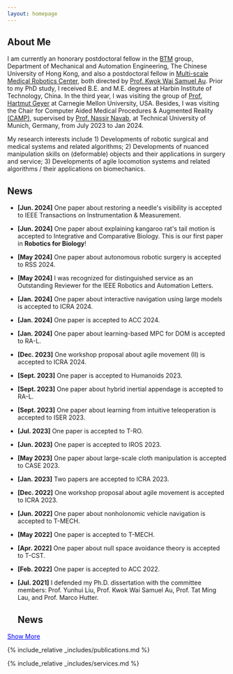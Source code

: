 ```yaml
---
layout: homepage
---
```


## About Me

I am currently an honorary postdoctoral fellow in the [BTM](https://biomedirobotics.com/) group, Department of Mechanical and Automation Engineering, The Chinese University of Hong Kong, and also a postdoctoral fellow in [Multi-scale Medical Robotics Center](https://www.mrc-cuhk.com/), both directed by [Prof. Kwok Wai Samuel Au](https://www4.mae.cuhk.edu.hk/peoples/au-kwok-wai-samuel/). Prior to my PhD study, I received B.E. and M.E. degrees at Harbin Institute of Technology, China. In the third year, I was visiting the group of [Prof. Hartmut Geyer](https://www.cs.cmu.edu/~hgeyer/) at Carnegie Mellon University, USA. Besides, I was visiting the Chair for Computer Aided Medical Procedures & Augmented Reality [(CAMP)](https://www.cs.cit.tum.de/camp/start/), supervised by [Prof. Nassir Navab](https://www.professoren.tum.de/en/navab-nassir), at Technical University of Munich, Germany, from July 2023 to Jan 2024.

My research interests include 1) Developments of robotic surgical and medical systems and related algorithms; 2) Developments of nuanced manipulation skills on (deformable) objects and their applications in surgery and service; 3) Developments of agile locomotion systems and related algorithms / their applications on biomechanics.


## News
- **[Jun. 2024]** One paper about restoring a needle's visibility is accepted to IEEE Transactions on Instrumentation & Measurement.
- **[Jun. 2024]** One paper about explaining kangaroo rat's tail motion is accepted to Integrative and Comparative Biology. This is our first paper in **Robotics for Biology**!
- **[May 2024]** One paper about autonomous robotic surgery is accepted to RSS 2024.
- **[May 2024]** I was recognized for distinguished service as an Outstanding Reviewer for the IEEE Robotics and Automation Letters.
- **[Jan. 2024]** One paper about interactive navigation using large models is accepted to ICRA 2024.
- **[Jan. 2024]** One paper is accepted to ACC 2024.
- **[Jan. 2024]** One paper about learning-based MPC for DOM is accepted to RA-L.
- **[Dec. 2023]** One workshop proposal about agile movement (II) is accepted to ICRA 2024.
- **[Sept. 2023]** One paper is accepted to Humanoids 2023.
- **[Sept. 2023]** One paper about hybrid inertial appendage is accepted to RA-L.
- **[Sept. 2023]** One paper about learning from intuitive teleoperation is accepted to ISER 2023.
- **[Jul. 2023]** One paper is accepted to T-RO.
- **[Jun. 2023]** One paper is accepted to IROS 2023.
- **[May 2023]** One paper about large-scale cloth manipulation is accepted to CASE 2023.
- **[Jan. 2023]** Two papers are accepted to ICRA 2023.
- **[Dec. 2022]** One workshop proposal about agile movement is accepted to ICRA 2023.
- **[Jun. 2022]** One paper about nonholonomic vehicle navigation is accepted to T-MECH.
- **[May 2022]** One paper is accepted to T-MECH.
- **[Apr. 2022]** One paper about null space avoidance theory is accepted to T-CST.
- **[Feb. 2022]** One paper is accepted to ACC 2022.
- **[Jul. 2021]** I defended my Ph.D. dissertation with the committee members: Prof. Yunhui Liu, Prof. Kwok Wai Samuel Au, Prof. Tat Ming Lau, and Prof. Marco Hutter.

  ## News
<ul id="news-list">
    <li class="news-item">**[Jun. 2024]** One paper about explaining kangaroo rat's tail motion is accepted to Integrative and Comparative Biology. This is our first paper in **Robotics for Biology**!</li>
    <li class="news-item">**[May 2024]** One paper about autonomous robotic surgery is accepted to RSS 2024.</li>
    <li class="news-item">**[May 2024]** I was recognized for distinguished service as an Outstanding Reviewer for the IEEE Robotics and Automation Letters.</li>
    <li class="news-item">**[Jan. 2024]** One paper about interactive navigation using large models is accepted to ICRA 2024.</li>
    <li class="news-item">**[Jan. 2024]** One paper is accepted to ACC 2024.</li>
    <li class="news-item">**[Jan. 2024]** One paper about learning-based MPC for DOM is accepted to RA-L.</li>
    <li class="news-item">**[Dec. 2023]** One workshop proposal about agile movement (II) is accepted to ICRA 2024.</li>
    <li class="news-item">**[Sept. 2023]** One paper is accepted to Humanoids 2023.</li>
    <li class="news-item">**[Sept. 2023]** One paper about hybrid inertial appendage is accepted to RA-L.</li>
    <li class="news-item">**[Sept. 2023]** One paper about learning from intuitive teleoperation is accepted to ISER 2023.</li>
    <li class="news-item">**[Jul. 2023]** One paper is accepted to T-RO.</li>
    <li class="news-item">**[Jun. 2023]** One paper is accepted to IROS 2023.</li>
    <li class="news-item">**[May 2023]** One paper about large-scale cloth manipulation is accepted to CASE 2023.</li>
    <li class="news-item">**[Jan. 2023]** Two papers are accepted to ICRA 2023.</li>
    <li class="news-item">**[Dec. 2022]** One workshop proposal about agile movement is accepted to ICRA 2023.</li>
    <li class="news-item">**[Jun. 2022]** One paper about nonholonomic vehicle navigation is accepted to T-MECH.</li>
    <li class="news-item">**[May. 2022]** One paper is accepted to T-MECH.</li>
    <li class="news-item">**[Apr. 2022]** One paper about null space avoidance theory is accepted to T-CST.</li>
    <li class="news-item">**[Feb. 2022]** One paper is accepted to ACC 2022.</li>
    <li class="news-item">**[Jul. 2021]** I defended my Ph.D. dissertation with the committee members: Prof. Yunhui Liu, Prof. Kwok Wai Samuel Au, Prof. Tat Ming Lau, and Prof. Marco Hutter.</li>
</ul>

<div class="show-more-btn" onclick="toggleNews()">Show More</div>

<script>
    function toggleNews() {
        const newsItems = document.querySelectorAll('.news-item');
        const showMoreBtn = document.querySelector('.show-more-btn');
        let showing = false;

        newsItems.forEach((item, index) => {
            if (index >= 10) {
                if (item.classList.contains('show')) {
                    showing = true;
                }
                item.classList.toggle('show');
            }
        });

        showMoreBtn.textContent = showing ? 'Show More' : 'Show Less';
    }

    document.addEventListener('DOMContentLoaded', () => {
        const newsItems = document.querySelectorAll('.news-item');
        newsItems.forEach((item, index) => {
            if (index < 10) {
                item.classList.add('show');
            }
        });
    });
</script>

<style>
    .news-item { display: none; }
    .news-item.show { display: list-item; }
    .show-more-btn { cursor: pointer; color: blue; text-decoration: underline; }
</style>

{% include_relative _includes/publications.md %}

{% include_relative _includes/services.md %}
